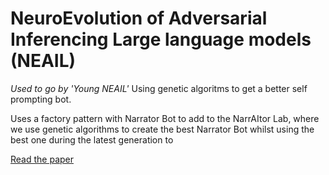 # NeuroEvolution of Adversarial Inferencing Large language models (NEAIL)
*Used to go by 'Young NEAIL'*
Using genetic algoritms to get a better self prompting bot.
<!-- FIXME: add link to the narrator bot cs file -->
Uses a factory pattern with Narrator Bot to add to the NarrAItor Lab, where we use genetic algorithms to create the best Narrator Bot whilst using the best one during the latest generation to   

[Read the paper]()